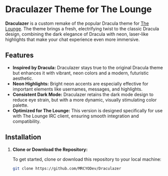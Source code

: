 # Draculazer Theme for The Lounge

**Draculazer** is a custom remake of the popular Dracula theme for [The Lounge](https://thelounge.chat/). The theme brings a fresh, electrifying twist to the classic Dracula design, combining the dark elegance of Dracula with neon, laser-like highlights that make your chat experience even more immersive.

## Features

- **Inspired by Dracula:** Draculazer stays true to the original Dracula theme but enhances it with vibrant, neon colors and a modern, futuristic aesthetic.
- **Neon Highlights:** Bright neon accents are especially effective for important elements like usernames, messages, and highlights.
- **Consistent Dark Mode:** Draculazer retains the dark mode design to reduce eye strain, but with a more dynamic, visually stimulating color palette.
- **Optimized for The Lounge:** This version is designed specifically for use with The Lounge IRC client, ensuring smooth integration and compatibility.

## Installation

1. **Clone or Download the Repository:**

   To get started, clone or download this repository to your local machine:

   ```bash
   git clone https://github.com/MRCYODev/Draculazer
